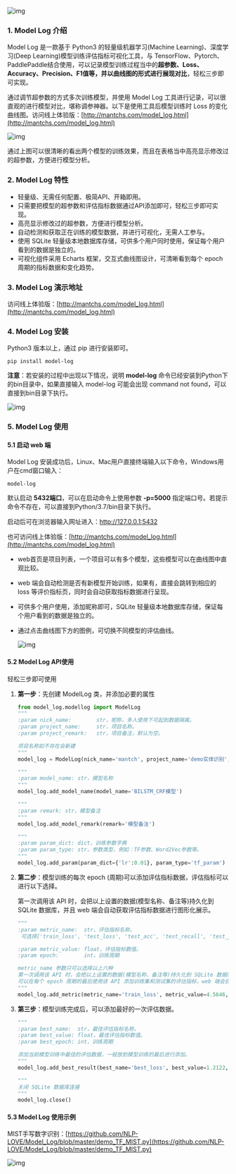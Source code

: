![img](https://gitee.com/kkweishe/images1/raw/master/ML/wechat/model_log_logo.png)



### 1. Model Log 介绍

Model Log 是一款基于 Python3 的轻量级机器学习(Machine Learning)、深度学习(Deep Learning)模型训练评估指标可视化工具，与 TensorFlow、Pytorch、PaddlePaddle结合使用，可以记录模型训练过程当中的**超参数、Loss、Accuracy、Precision、F1值等，并以曲线图的形式进行展现对比**，轻松三步即可实现。

通过调节超参数的方式多次训练模型，并使用 Model Log 工具进行记录，可以很直观的进行模型对比，堪称调参神器。以下是使用工具后模型训练时 Loss 的变化曲线图。访问线上体验版：[http://mantchs.com/model_log.html](http://mantchs.com/model_log.html)

![img](https://gitee.com/kkweishe/images1/raw/master/ML/wechat/loss.gif)



通过上图可以很清晰的看出两个模型的训练效果，而且在表格当中高亮显示修改过的超参数，方便进行模型分析。



### 2. Model Log 特性

- 轻量级、无需任何配置、极简API、开箱即用。
- 只需要把模型的超参数和评估指标数据通过API添加即可，轻松三步即可实现。
- 高亮显示修改过的超参数，方便进行模型分析。
- 自动检测和获取正在训练的模型数据，并进行可视化，无需人工参与。
- 使用 SQLite 轻量级本地数据库存储，可供多个用户同时使用，保证每个用户看到的数据是独立的。
- 可视化组件采用 Echarts 框架，交互式曲线图设计，可清晰看到每个 epoch 周期的指标数据和变化趋势。



### 3. Model Log 演示地址

访问线上体验版：[http://mantchs.com/model_log.html](http://mantchs.com/model_log.html)



### 4. Model Log 安装

Python3 版本以上，通过 pip 进行安装即可。

```shell
pip install model-log
```



**注意**：若安装的过程中出现以下情况，说明 **model-log** 命令已经安装到Python下的bin目录中，如果直接输入 model-log 可能会出现 command not found，可以直接到bin目录下执行。

![img](https://gitee.com/kkweishe/images1/raw/master/ML/wechat/mistake.png)





### 5. Model Log 使用

#### 5.1 启动 web 端

Model Log 安装成功后，Linux、Mac用户直接终端输入以下命令，Windows用户在cmd窗口输入：

```shell
model-log
```

默认启动 **5432端口**，可以在启动命令上使用参数 **-p=5000** 指定端口号。若提示命令不存在，可以直接到Python/3.7/bin目录下执行。

启动后可在浏览器输入网址进入：http://127.0.0.1:5432

也可访问线上体验版：[http://mantchs.com/model_log.html](http://mantchs.com/model_log.html)



- web首页是项目列表，一个项目可以有多个模型，这些模型可以在曲线图中直观比较。

- web 端会自动检测是否有新模型开始训练，如果有，直接会跳转到相应的 loss 等评价指标页，同时会自动获取指标数据进行呈现。

- 可供多个用户使用，添加昵称即可，SQLite 轻量级本地数据库存储，保证每个用户看到的数据是独立的。

- 通过点击曲线图下方的图例，可切换不同模型的评估曲线。

  ![img](https://gitee.com/kkweishe/images1/raw/master/ML/wechat/tuli.png)





#### 5.2 Model Log API使用

轻松三步即可使用



1. **第一步**：先创建 ModelLog 类，并添加必要的属性

   ```python
   from model_log.modellog import ModelLog
   """
   :param nick_name:        str，昵称，多人使用下可起到数据隔离。
   :param project_name:     str，项目名称。
   :param project_remark:   str，项目备注，默认为空。 
   
   项目名称如不存在会新建
   """
   model_log = ModelLog(nick_name='mantch', project_name='demo实体识别', project_remark='')
   
   """
   :param model_name: str，模型名称
   """
   model_log.add_model_name(model_name='BILSTM_CRF模型')
   
   """
   :param remark: str，模型备注
   """
   model_log.add_model_remark(remark='模型备注')
   
   """
   :param param_dict: dict，训练参数字典
   :param param_type: str，参数类型，例如：TF参数、Word2Vec参数等。
   """
   model_log.add_param(param_dict={'lr':0.01}, param_type='tf_param')
   ```

   

2. **第二步**：模型训练的每次 epoch (周期)可以添加评估指标数据，评估指标可以进行以下选择。

   第一次调用该 API 时，会把以上设置的数据(模型名称、备注等)持久化到 SQLite 数据库，并且 web 端会自动获取评估指标数据进行图形化展示。

   ```python
   """
   :param metric_name:  str，评估指标名称，
   	可选择['train_loss', 'test_loss', 'test_acc', 'test_recall', 'test_precision', 'test_F1']
   
   :param metric_value: float，评估指标数值。
   :param epoch:        int，训练周期
   
   metric_name 参数只可以选择以上六种
   第一次调用该 API 时，会把以上设置的数据(模型名称、备注等)持久化到 SQLite 数据库，并且 web 端会自动获取数据进行图形化展示。
   可以在每个 epoch 周期的最后使用该 API 添加训练集和测试集的评估指标，web 端会自动获取该数据。
   """
   model_log.add_metric(metric_name='train_loss', metric_value=4.5646, epoch=1)
   ```

   

3. **第三步**：模型训练完成后，可以添加最好的一次评估数据。

   ```python
   """
   :param best_name:  str，最佳评估指标名称，
   :param best_value: float，最佳评估指标数值。
   :param best_epoch: int，训练周期
   
   添加当前模型训练中最佳的评估数据，一般放到模型训练的最后进行添加。
   """
   model_log.add_best_result(best_name='best_loss', best_value=1.2122, best_epoch=30)
   
   """
   关闭 SQLite 数据库连接
   """
   model_log.close()
   ```

   



#### 5.3 Model Log 使用示例

MIST手写数字识别：[https://github.com/NLP-LOVE/Model_Log/blob/master/demo_TF_MIST.py](https://github.com/NLP-LOVE/Model_Log/blob/master/demo_TF_MIST.py)



![img](https://gitee.com/kkweishe/images1/raw/master/ML/wechat/QRcode.gif)

